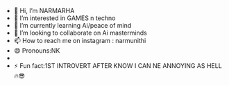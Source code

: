 - 👋 Hi, I’m NARMARHA
- 👀 I’m interested in GAMES n techno
- 🌱 I’m currently learning Ai/peace of mind
- 💞️ I’m looking to collaborate on Ai masterminds
- 📫 How to reach me on  instagram : narmunithi
- 😄 Pronouns:NK
- 
- ⚡ Fun fact:1ST INTROVERT AFTER KNOW I CAN NE ANNOYING AS HELL🔥😎

<!---
Nk94-code/Nk94-code is a ✨ special ✨ repository because its `README.md` (this file) appears on your GitHub profile.
You can click the Preview link to take a look at your changes.
--->
